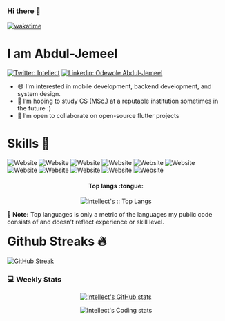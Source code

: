 ### Hi there 👋

[![wakatime](https://wakatime.com/badge/user/437f0b72-1231-4c4b-acb0-0ded1f5264e5.svg)](https://wakatime.com/@437f0b72-1231-4c4b-acb0-0ded1f5264e5)
# I am Abdul-Jemeel
  

  [![Twitter: Intellect](https://img.shields.io/twitter/follow/intellect4all?style=social)](https://twitter.com/intellect4all)
[![Linkedin: Odewole Abdul-Jemeel](https://img.shields.io/badge/-AbdulJemeel-blue?style=flat-square&logo=Linkedin&logoColor=white&link=https://www.linkedin.com/in/abdul-jemeel-odewole-393a0b105/)](https://www.linkedin.com/in/abdul-jemeel-odewole-393a0b105/)



- 😄 I'm interested in mobile development, backend development, and system design.
- 🌱 I’m hoping to study CS (MSc.) at a reputable institution sometimes in the future :)
- 👯 I’m open to collaborate on open-source flutter projects


<h1>Skills 🚀</h1>

![Website](https://img.shields.io/badge/Python-3776AB?style=for-the-badge&logo=python&logoColor=white)
![Website](https://img.shields.io/badge/Flutter-02569B.svg?&style=for-the-badge&logo=Flutter&logoColor=white)
![Website](https://img.shields.io/badge/Java-ED8B00?style=for-the-badge&logo=java&logoColor=white)
![Website](https://img.shields.io/badge/Dart-0175C2?style=for-the-badge&logo=dart&logoColor=white)
![Website](https://img.shields.io/badge/Kotlin-0095D5?&style=for-the-badge&logo=kotlin&logoColor=white)
![Website](https://img.shields.io/badge/JavaScript-F7DF1E?style=for-the-badge&logo=javascript&logoColor=white)
![Website](https://img.shields.io/badge/TypeScript-007ACC?style=for-the-badge&logo=typescript&logoColor=white)
![Website](https://img.shields.io/badge/MongoDB-%234ea94b.svg?&style=for-the-badge&logo=mongodb&logoColor=white)
![Website](https://img.shields.io/badge/firebase-FFCA28.svg?style=for-the-badge&logo=firebase&logoColor=white)
![Website](https://img.shields.io/badge/Node.js-43853D?style=for-the-badge&logo=node.js&logoColor=white)
![Website](https://img.shields.io/badge/Amazon_AWS-232F3E?style=for-the-badge&logo=amazon-aws&logoColor=white)


<h4 align="center">Top langs :tongue:</h4>

<p align="center"><img src="https://github-readme-stats.vercel.app/api/top-langs/?username=intellect4all&langs_count=8&theme=tokyonight&layout=compact&hide=html,css" alt="Intellect's :: Top Langs" /></p>

<b>🚨 Note:</b> Top languages is only a metric of the languages my public code consists of and doesn't reflect experience or skill level.

<h1 style="margin-top:20px;">Github Streaks 🔥</h1>

[![GitHub Streak](https://github-readme-streak-stats.herokuapp.com?user=intellect4all&theme=dark&hide_border=true)](https://git.io/streak-stats)

<h3>💻 Weekly Stats</h3>
<p align="center">
  <a href="https://github.com/anuraghazra/github-readme-stats">
    <img src="https://github-readme-stats.vercel.app/api?username=intellect4all&count_private=true&show_icons=true&theme=dark)](https://github.com/anuraghazra/github-readme-stats" alt="Intellect's GitHub stats" />
  </a>
</p>



<p align="center">
    <img src="https://github-readme-stats.vercel.app/api/wakatime?username=CodeWithIntellect" alt="Intellect's Coding stats" />
</p>

